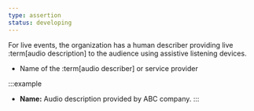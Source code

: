```yaml
---
type: assertion
status: developing
---
```


For live events, the organization has a human describer providing live :term[audio description] to the audience using assistive listening devices.

* Name of the :term[audio describer] or service provider

:::example
* **Name:** Audio description provided by ABC company.
:::